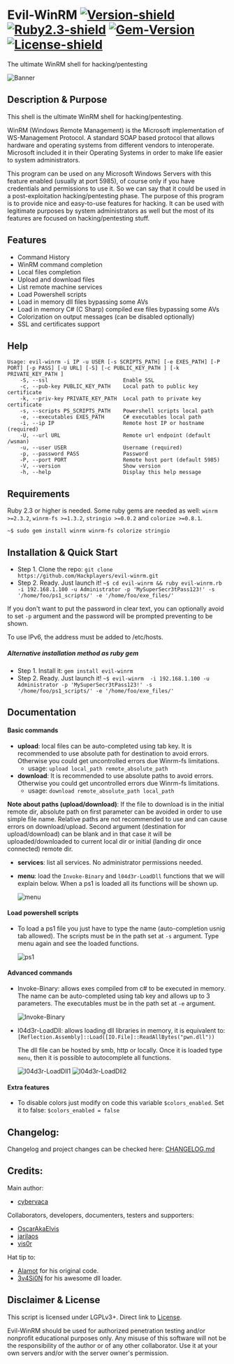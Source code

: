 # Evil-WinRM [![Version-shield]](evil-winrm.rb) [![Ruby2.3-shield]](https://www.ruby-lang.org/en/news/2015/12/25/ruby-2-3-0-released/) [![Gem-Version]](https://rubygems.org/gems/evil-winrm) [![License-shield]](LICENSE)
The ultimate WinRM shell for hacking/pentesting

![Banner](resources/evil-winrm_logo.png)

## Description & Purpose
This shell is the ultimate WinRM shell for hacking/pentesting.

WinRM (Windows Remote Management) is the Microsoft implementation of WS-Management Protocol. A standard SOAP based protocol 
that allows hardware and operating systems from different vendors to interoperate. Microsoft included it in their Operating 
Systems in order to make life easier to system administrators.

This program can be used on any Microsoft Windows Servers with this feature enabled (usually at port 5985), of course only 
if you have credentials and permissions to use it. So we can say that it could be used in a post-exploitation hacking/pentesting 
phase. The purpose of this program is to provide nice and easy-to-use features for hacking. It can be used with legitimate 
purposes by system administrators as well but the most of its features are focused on hacking/pentesting stuff.

## Features
 - Command History
 - WinRM command completion
 - Local files completion
 - Upload and download files
 - List remote machine services
 - Load Powershell scripts
 - Load in memory dll files bypassing some AVs
 - Load in memory C# (C Sharp) compiled exe files bypassing some AVs
 - Colorization on output messages (can be disabled optionally)
 - SSL and certificates support

## Help

```
Usage: evil-winrm -i IP -u USER [-s SCRIPTS_PATH] [-e EXES_PATH] [-P PORT] [-p PASS] [-U URL] [-S] [-c PUBLIC_KEY_PATH ] [-k PRIVATE_KEY_PATH ]
    -S, --ssl                        Enable SSL
    -c, --pub-key PUBLIC_KEY_PATH    Local path to public key certificate
    -k, --priv-key PRIVATE_KEY_PATH  Local path to private key certificate
    -s, --scripts PS_SCRIPTS_PATH    Powershell scripts local path
    -e, --executables EXES_PATH      C# executables local path
    -i, --ip IP                      Remote host IP or hostname (required)
    -U, --url URL                    Remote url endpoint (default /wsman)
    -u, --user USER                  Username (required)
    -p, --password PASS              Password
    -P, --port PORT                  Remote host port (default 5985)
    -V, --version                    Show version
    -h, --help                       Display this help message
```

## Requirements
Ruby 2.3 or higher is needed. Some ruby gems are needed as well: `winrm >=2.3.2`, `winrm-fs >=1.3.2`, `stringio >=0.0.2` and `colorize >=0.8.1`.

`~$ sudo gem install winrm winrm-fs colorize stringio`

## Installation & Quick Start
 - Step 1. Clone the repo: `git clone https://github.com/Hackplayers/evil-winrm.git`
 - Step 2. Ready. Just launch it! `~$ cd evil-winrm && ruby evil-winrm.rb -i 192.168.1.100 -u Administrator -p 'MySuperSecr3tPass123!' -s '/home/foo/ps1_scripts/' -e '/home/foo/exe_files/'`

If you don't want to put the password in clear text, you can optionally avoid to set `-p` argument and the password will be prompted preventing to be shown.

To use IPv6, the address must be added to /etc/hosts.

##### Alternative installation method as ruby gem

 - Step 1. Install it: `gem install evil-winrm`
 - Step 2. Ready. Just launch it! `~$ evil-winrm  -i 192.168.1.100 -u Administrator -p 'MySuperSecr3tPass123!' -s '/home/foo/ps1_scripts/' -e '/home/foo/exe_files/'`

## Documentation

#### Basic commands
 - **upload**: local files can be auto-completed using tab key. It is recommended to use absolute path for destination to avoid errors. Otherwise you could get uncontrolled errors due Winrm-fs limitations. 
   - usage: `upload local_path remote_absolute_path`
 - **download**: It is recommended to use absolute paths to avoid errors. Otherwise you could get uncontrolled errors due Winrm-fs limitations.
   - usage: `download remote_absolute_path local_path`
   
 __Note about paths (upload/download)__:
   If the file to download is in the initial remote dir, absolute path on first parameter can be avoided in order to use simple file name.
   Relative paths are not recommended to use and can cause errors on download/upload.
   Second argument (destination for upload/download) can be blank and in that case it will be uploaded/downloaded to current local dir or initial (landing dir once connected) remote dir.
    
 - **services**: list all services. No administrator permissions needed.
 - **menu**: load the `Invoke-Binary` and `l04d3r-LoadDll` functions that we will explain below. When a ps1 is loaded all its functions will be shown up.

   ![menu](resources/image2.png)

#### Load powershell scripts
 - To load a ps1 file you just have to type the name (auto-completion usnig tab allowed). The scripts must be in the path set at `-s` argument. Type menu again and see the loaded functions.

   ![ps1](resources/image7.png)

#### Advanced commands
 - Invoke-Binary: allows exes compiled from c# to be executed in memory. The name can be auto-completed using tab key and allows up to 3 parameters. The executables must be in the path set at `-e` argument.

   ![Invoke-Binary](resources/image3.png)

 - l04d3r-LoadDll: allows loading dll libraries in memory, it is equivalent to: `[Reflection.Assembly]::Load([IO.File]::ReadAllBytes("pwn.dll"))`

   The dll file can be hosted by smb, http or locally. Once it is loaded type `menu`, then it is possible to autocomplete all functions.
   
   ![l04d3r-LoadDll1](resources/image4.png)
   ![l04d3r-LoadDll2](resources/image5.png)

#### Extra features
 - To disable colors just modify on code this variable `$colors_enabled`. Set it to false: `$colors_enabled = false`

## Changelog:
Changelog and project changes can be checked here: [CHANGELOG.md](CHANGELOG.md)

## Credits:
Main author:

 - [cybervaca]

Collaborators, developers, documenters, testers and supporters:

 - [OscarAkaElvis]
 - [jarilaos]
 - [vis0r]

Hat tip to:

 - [Alamot] for his original code.
 - [3v4Si0N] for his awesome dll loader.

## Disclaimer & License
This script is licensed under LGPLv3+. Direct link to [License](LICENSE).

Evil-WinRM should be used for authorized penetration testing and/or nonprofit educational purposes only. 
Any misuse of this software will not be the responsibility of the author or of any other collaborator. 
Use it at your own servers and/or with the server owner's permission.

<!-- Github URLs -->
[cybervaca]: https://github.com/cybervaca
[OscarAkaElvis]: https://github.com/OscarAkaElvis
[jarilaos]: https://github.com/jarilaos
[vis0r]: https://github.com/vmotos
[Alamot]: https://github.com/Alamot
[3v4Si0N]: https://github.com/3v4Si0N/

<!-- Badges URLs -->
[Version-shield]: https://img.shields.io/badge/version-1.7-blue.svg?style=flat-square&colorA=273133&colorB=0093ee "Latest version"
[Ruby2.3-shield]: https://img.shields.io/badge/ruby-2.3%2B-blue.svg?style=flat-square&colorA=273133&colorB=ff0000 "Ruby 2.3 or later"
[License-shield]: https://img.shields.io/badge/license-LGPL%20v3%2B-blue.svg?style=flat-square&colorA=273133&colorB=bd0000 "LGPL v3+"
[Gem-Version]: https://badge.fury.io/rb/evil-winrm.svg "Ruby gem"
